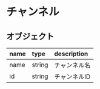 # チャンネル

## オブジェクト

| name | type   | description |
| :--- | :---   | :---        |
| name | string | チャンネル名  |
| id   | string | チャンネルID  |
